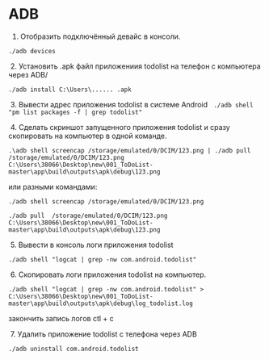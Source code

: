 # ADB
1. Отобразить подключённый девайс в консоли.

`./adb devices`

 2. Установить .apk файл приложениия todolist на телефон с компьютера через ADB/
 
 
`./adb install C:\Users\...... .apk`

 3. Вывести адрес приложения todolist в системе Android
 
`./adb shell "pm list packages -f | grep todolist"`

 4. Сделать скриншот запущенного приложения todolist и сразу скопировать на компьютер в одной команде.
 

`.\adb shell screencap /storage/emulated/0/DCIM/123.png | ./adb pull /storage/emulated/0/DCIM/123.png  C:\Users\38066\Desktop\new\001_ToDoList-master\app\build\outputs\apk\debug\123.png`

или разными командами:

`./adb shell screencap /storage/emulated/0/DCIM/123.png`

`./adb pull  /storage/emulated/0/DCIM/123.png  C:\Users\38066\Desktop\new\001_ToDoList-master\app\build\outputs\apk\debug\123.png`

 5. Вывести в консоль логи приложения todolist
 

`./adb shell "logcat | grep -nw com.android.todolist"`

 6. Скопировать логи приложения todolist на компьютер.
 

`./adb shell "logcat | grep -nw com.android.todolist" > C:\Users\38066\Desktop\new\001_ToDoList-master\app\build\outputs\apk\debug\log_todolist.log`

закончить запись логов ctl + c

 7. Удалить приложение todolist с телефона через ADB


`./adb uninstall com.android.todolist`
